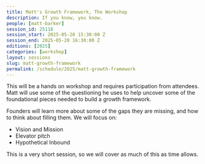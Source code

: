 ```yaml
---
title: Matt's Growth Framework, The Workshop
description: If you know, you know.
people: [matt-barker]
session_id: 25118
session_start: 2025-05-20 15:30:00 Z
session_end: 2025-05-20 16:30:00 Z
editions: [2025]
categories: [workshop]
layout: sessions
slug: matt-growth-framework
permalink: /schedule/2025/matt-growth-framework
---
```


This will be a hands on workshop and requires participation from attendees.
Matt will use some of the questioning he uses to help uncover some of the foundational pieces 
needed to build a growth framework.

Founders will learn more about some of the gaps they are missing, and how to think about filling them.
We will focus on:
- Vision and Mission
- Elevator pitch
- Hypothetical Inbound

This is a very short session, so we will cover as much of this as time allows.